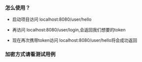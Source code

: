 
### 怎么使用？

* 启动项目访问 localhost:8080/user/hello


* 再访问 localhost:8080/user/login,会返回我们想要的token


* 现在再次携带token访问 localhost:8080/user/hello将会成功返回

### 加密方式请看测试用例

